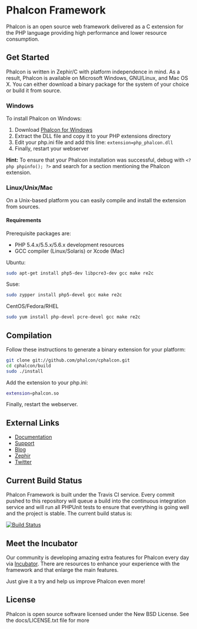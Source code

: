 Phalcon Framework
=================

Phalcon is an open source web framework delivered as a C extension for the PHP language providing high performance and lower resource consumption.

Get Started
-----------

Phalcon is written in Zephir/C with platform independence in mind. As a result, Phalcon is available on Microsoft Windows, GNU/Linux, and Mac OS X. You can either download a binary package for the system of your choice or build it from source.

### Windows

To install Phalcon on Windows:

1. Download [Phalcon for Windows](http://phalconphp.com/en/download/windows)
2. Extract the DLL file and copy it to your PHP extensions directory
3. Edit your php.ini file and add this line: `extension=php_phalcon.dll`
4. Finally, restart your webserver

**Hint:** To ensure that your Phalcon installation was successful, debug with `<?php phpinfo(); ?>` and search for a section mentioning the Phalcon extension.

### Linux/Unix/Mac

On a Unix-based platform you can easily compile and install the extension from sources.

#### Requirements
Prerequisite packages are:

* PHP 5.4.x/5.5.x/5.6.x development resources
* GCC compiler (Linux/Solaris) or Xcode (Mac)

Ubuntu:

```bash
sudo apt-get install php5-dev libpcre3-dev gcc make re2c
```

Suse:

```bash
sudo zypper install php5-devel gcc make re2c
```

CentOS/Fedora/RHEL

```bash
sudo yum install php-devel pcre-devel gcc make re2c
```

Compilation
-----------

Follow these instructions to generate a binary extension for your platform:

```bash
git clone git://github.com/phalcon/cphalcon.git
cd cphalcon/build
sudo ./install
```

Add the extension to your php.ini:

```bash
extension=phalcon.so
```

Finally, restart the webserver.

External Links
--------------

* [Documentation](http://docs.phalconphp.com/)
* [Support](http://forum.phalconphp.com)
* [Blog](http://blog.phalconphp.com)
* [Zephir](http://zephir-lang.com/)
* [Twitter](http://twitter.com/phalconphp)

Current Build Status
--------------------

Phalcon Framework is built under the Travis CI service. Every commit pushed to this repository will queue a build into the continuous integration service and will run all PHPUnit tests to ensure that everything is going well and the project is stable. The current build status is:

[![Build Status](https://secure.travis-ci.org/phalcon/cphalcon.png?branch=master)](http://travis-ci.org/phalcon/cphalcon)

Meet the Incubator
-----------
Our community is developing amazing extra features for Phalcon every day via [Incubator](https://github.com/phalcon/incubator). There are resources to enhance your experience with the framework and that enlarge the main features.

Just give it a try and help us improve Phalcon even more!

License
-------
Phalcon is open source software licensed under the New BSD License. See the docs/LICENSE.txt file for more
